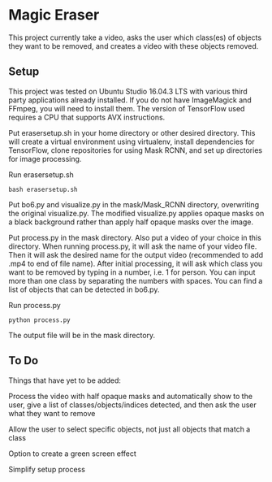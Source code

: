 # Magic Eraser

This project currently take a video, asks the user which class(es) of objects they want to be removed, and creates a video with these objects removed.

## Setup

This project was tested on Ubuntu Studio 16.04.3 LTS with various third party applications already installed. If you do not have ImageMagick and FFmpeg, you will need to install them. The version of TensorFlow used requires a CPU that supports AVX instructions.

Put erasersetup.sh in your home directory or other desired directory. This will create a virtual environment using virtualenv, install dependencies for TensorFlow, clone repositories for using Mask RCNN, and set up directories for image processing.

Run erasersetup.sh
```
bash erasersetup.sh
```

Put bo6.py and visualize.py in the mask/Mask_RCNN directory, overwriting the original visualize.py. The modified visualize.py applies opaque masks on a black background rather than apply half opaque masks over the image.

Put process.py in the mask directory. Also put a video of your choice in this directory. When running process.py, it will ask the name of your video file. Then it will ask the desired name for the output video (recommended to add .mp4 to end of file name). After initial processing, it will ask which class you want to be removed by typing in a number, i.e. 1 for person. You can input more than one class by separating the numbers with spaces. You can find a list of objects that can be detected in bo6.py.

Run process.py
```
python process.py
```
The output file will be in the mask directory.

## To Do

Things that have yet to be added:

Process the video with half opaque masks and automatically show to the user, give a list of classes/objects/indices detected, and then ask the user what they want to remove

Allow the user to select specific objects, not just all objects that match a class

Option to create a green screen effect

Simplify setup process
